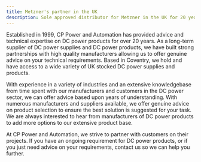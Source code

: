 ```yaml
---
title: Metzner's partner in the UK
description: Sole approved distributor for Metzner in the UK for 20 years
---
```


Established in 1999, CP Power and Automation has provided advice and technical expertise on DC power products for over 20 years. As a long-term supplier of DC power supplies and DC power products, we have built strong partnerships with high quality manufacturers allowing us to offer genuine advice on your technical requirements. Based in Coventry, we hold and have access to a wide variety of UK stocked DC power supplies and products.

With experience in a variety of industries and an extensive knowledgebase from time spent with our manufacturers and customers in the DC power sector, we can offer advice based upon years of understanding. With numerous manufacturers and suppliers available, we offer genuine advice on product selection to ensure the best solution is suggested for your task. We are always interested to hear from manufacturers of DC power products to add more options to our extensive product base.

At CP Power and Automation, we strive to partner with customers on their projects. If you have an ongoing requirement for DC power products, or if you just need advice on your requirements, contact us so we can help you further.